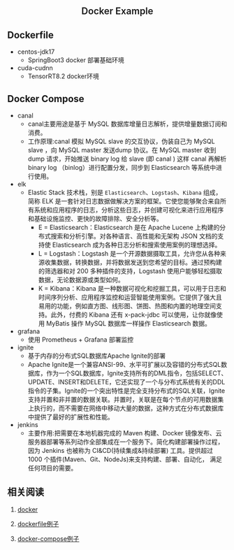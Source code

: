 <br />
<p align="center">
  <h2 align="center" style="font-weight: 600">Docker Example</h2>

</p>



## Dockerfile

+ centos-jdk17
  + SpringBoot3 docker 部署基础环境
+ cuda-cudnn
  + TensorRT8.2 docker环境

## Docker Compose

+ canal
  + canal主要用途是基于 MySQL 数据库增量日志解析，提供增量数据订阅和消费。
  + 工作原理:canal 模拟 MySQL slave 的交互协议，伪装自己为 MySQL slave ，向 MySQL master  发送dump 协议。在 MySQL master 收到 dump 请求，开始推送 binary log 给 slave (即 canal )  这样 canal 再解析 binary log （binlog）进行配置分发，同步到 Elasticsearch 等系统中进行使用。
+ elk
  + Elastic Stack 技术栈，别是 `Elasticsearch`、`Logstash`、`Kibana` 组成，简称 ELK 是一套针对日志数据做解决方案的框架。它使您能够聚合来自所有系统和应用程序的日志，分析这些日志，并创建可视化来进行应用程序和基础设施监控、更快的故障排除、安全分析等。
    + E = Elasticsearch：Elasticsearch 是在 Apache Lucene 上构建的分布式搜索和分析引擎。对各种语言、高性能和无架构 JSON 文档的支持使 Elasticsearch 成为各种日志分析和搜索使用案例的理想选择。
    + L = Logstash：Logstash 是一个开源数据摄取工具，允许您从各种来源收集数据，转换数据，并将数据发送到您希望的目标。通过预构建的筛选器和对 200 多种插件的支持，Logstash 使用户能够轻松摄取数据，无论数据源或类型如何。
    + K = Kibana：Kibana  是一种数据可视化和挖掘工具，可以用于日志和时间序列分析、应用程序监控和运营智能使用案例。它提供了强大且易用的功能，例如直方图、线形图、饼图、热图和内置的地理空间支持。此外，付费的 Kibana 还有 x-pack-jdbc 可以使用，让你就像使用 MyBatis 操作 MySQL 数据库一样操作  Elasticsearch 数据。
+ grafana
  + 使用 Prometheus + Grafana 部署监控
+ ignite
  + 基于内存的分布式SQL数据库Apache Ignite的部署
  + Apache  Ignite是一个兼容ANSI-99、水平可扩展以及容错的分布式SQL数据库，作为一个SQL数据库，Ignite支持所有的DML指令，包括SELECT、UPDATE、INSERT和DELETE，它还实现了一个与分布式系统有关的DDL指令的子集。Ignite的一个突出特性是完全支持分布式的SQL关联，Ignite支持并置和非并置的数据关联。并置时，关联是在每个节点的可用数据集上执行的，而不需要在网络中移动大量的数据，这种方式在分布式数据库中提供了最好的扩展性和性能。
+ jenkins
  + 主要作用:把需要在本地机器完成的 Maven 构建、Docker  镜像发布、云服务器部署等系列动作全部集成在一个服务下。简化构建部署操作过程，因为 Jenkins 也被称为  CI&CD(持续集成&持续部署) 工具。提供超过 1000 个插件(Maven、Git、NodeJs)来支持构建、部署、自动化， 满足任何项目的需要。





## 相关阅读

1. [docker](https://www.yuanyuan.blog/posts/f255ffad.html)

2. [dockerfile例子](https://www.yuanyuan.blog/posts/36423b00.html)
3. [docker-compose例子](https://www.yuanyuan.blog/posts/bad9d448.html)
